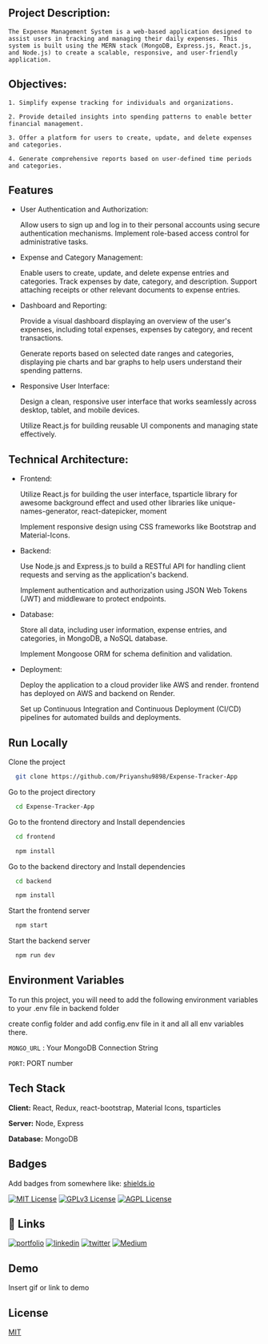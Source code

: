 
## Project Description:

    The Expense Management System is a web-based application designed to assist users in tracking and managing their daily expenses. This system is built using the MERN stack (MongoDB, Express.js, React.js, and Node.js) to create a scalable, responsive, and user-friendly application.

## Objectives:

    1. Simplify expense tracking for individuals and organizations.

    2. Provide detailed insights into spending patterns to enable better financial management.

    3. Offer a platform for users to create, update, and delete expenses and categories.

    4. Generate comprehensive reports based on user-defined time periods and categories.

## Features


- User Authentication and Authorization:

    Allow users to sign up and log in to their personal accounts using secure authentication mechanisms.
Implement role-based access control for administrative tasks.

- Expense and Category Management:

    Enable users to create, update, and delete expense entries and categories.
Track expenses by date, category, and description.
Support attaching receipts or other relevant documents to expense entries.

- Dashboard and Reporting:

    Provide a visual dashboard displaying an overview of the user's expenses, including total expenses, expenses by category, and recent transactions.

    Generate reports based on selected date ranges and categories, displaying pie charts and bar graphs to help users understand their spending patterns.
    

- Responsive User Interface:

    Design a clean, responsive user interface that works seamlessly across desktop, tablet, and mobile devices.
    
    Utilize React.js for building reusable UI components and managing state effectively.


## Technical Architecture:

- Frontend:

    Utilize React.js for building the user interface, tsparticle library for awesome background effect and used other libraries like unique-names-generator, react-datepicker, moment

    Implement responsive design using CSS frameworks like Bootstrap and Material-Icons.

- Backend:

    Use Node.js and Express.js to build a RESTful API for handling client requests and serving as the application's backend.

    Implement authentication and authorization using JSON Web Tokens (JWT) and middleware to protect endpoints.

- Database:

    Store all data, including user information, expense entries, and categories, in MongoDB, a NoSQL database.

    Implement Mongoose ORM for schema definition and validation.

- Deployment:

    Deploy the application to a cloud provider like AWS and render.
    frontend has deployed on AWS and backend on Render.

    Set up Continuous Integration and Continuous Deployment (CI/CD) pipelines for automated builds and deployments.
## Run Locally

Clone the project

```bash
  git clone https://github.com/Priyanshu9898/Expense-Tracker-App
```

Go to the project directory

```bash
  cd Expense-Tracker-App
```

Go to the frontend directory and Install dependencies

```bash
  cd frontend
```
```bash
  npm install
```

Go to the backend directory and Install dependencies

```bash
  cd backend
```
```bash
  npm install
```

Start the frontend server

```bash
  npm start
```


Start the backend server

```bash
  npm run dev
```

## Environment Variables

To run this project, you will need to add the following environment variables to your .env file in backend folder

create config folder and add config.env file in it and all all env variables there.

`MONGO_URL` : Your MongoDB Connection String

`PORT`: PORT number


## Tech Stack

**Client:** React, Redux, react-bootstrap, Material Icons, tsparticles

**Server:** Node, Express

**Database:** MongoDB


## Badges

Add badges from somewhere like: [shields.io](https://shields.io/)

[![MIT License](https://img.shields.io/badge/License-MIT-green.svg)](https://choosealicense.com/licenses/mit/)
[![GPLv3 License](https://img.shields.io/badge/License-GPL%20v3-yellow.svg)](https://opensource.org/licenses/)
[![AGPL License](https://img.shields.io/badge/license-AGPL-blue.svg)](http://www.gnu.org/licenses/agpl-3.0)





## 🔗 Links
[![portfolio](https://img.shields.io/badge/my_portfolio-000?style=for-the-badge&logo=ko-fi&logoColor=white)](https://github.com/Priyanshu9898/)
[![linkedin](https://img.shields.io/badge/linkedin-0A66C2?style=for-the-badge&logo=linkedin&logoColor=white)](https://www.linkedin.com/in/priyanshumalaviya/)
[![twitter](https://img.shields.io/badge/twitter-1DA1F2?style=for-the-badge&logo=twitter&logoColor=white)](https://twitter.com/Priyanshu2281)
[![Medium](https://img.shields.io/badge/medum-1DA1F2?style=for-the-badge&logo=medium&logoColor=black)](https://medium.com/@priyanshumalaviya9210)

## Demo

Insert gif or link to demo


## License

[MIT](https://choosealicense.com/licenses/mit/)

